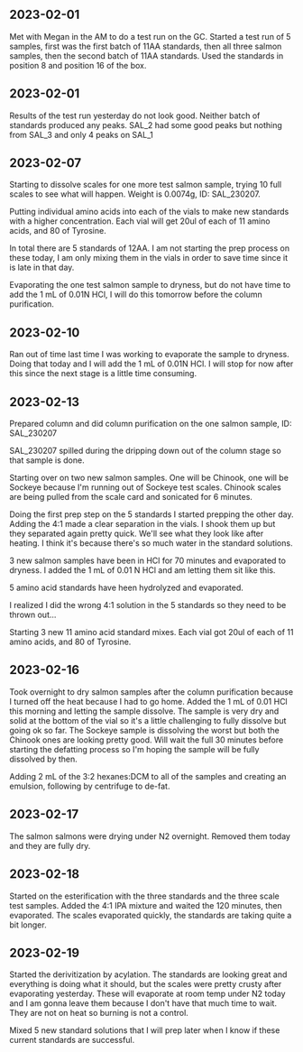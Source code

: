 ## 2023-02-01
Met with Megan in the AM to do a test run on the GC.
Started a test run of 5 samples, first was the first batch of 11AA standards, then all three salmon samples, then the second batch of 11AA standards.
Used the standards in position 8 and position 16 of the box.

## 2023-02-01
Results of the test run yesterday do not look good.
Neither batch of standards produced any peaks. 
SAL_2 had some good peaks but nothing from SAL_3 and only 4 peaks on SAL_1

## 2023-02-07
Starting to dissolve scales for one more test salmon sample, trying 10 full scales to see what will happen.
Weight is 0.0074g, ID: SAL_230207.

Putting individual amino acids into each of the vials to make new standards with a higher concentration.
Each vial will get 20ul of each of 11 amino acids, and 80 of Tyrosine. 

In total there are 5 standards of 12AA.
I am not starting the prep process on these today, I am only mixing them in the vials in order to save time since it is late in that day.

Evaporating the one test salmon sample to dryness, but do not have time to add the 1 mL of 0.01N HCl, I will do this tomorrow before the column purification.

## 2023-02-10
Ran out of time last time I was working to evaporate the sample to dryness. Doing that today and I will add the 1 mL of 0.01N HCl.
I will stop for now after this since the next stage is a little time consuming.

## 2023-02-13
Prepared column and did column purification on the one salmon sample, ID: SAL_230207

SAL_230207 spilled during the dripping down out of the column stage so that sample is done.

Starting over on two new salmon samples. One will be Chinook, one will be Sockeye because I'm running out of Sockeye test scales. 
Chinook scales are being pulled from the scale card and sonicated for 6 minutes.

Doing the first prep step on the 5 standards I started prepping the other day.
Adding the 4:1 made a clear separation in the vials. I shook them up but they separated again pretty quick. We'll see what they look like after heating. 
I think it's because there's so much water in the standard solutions. 

3 new salmon samples have been in HCl for 70 minutes and evaporated to dryness. I added the 1 mL of 0.01 N HCl and am letting them sit like this.

5 amino acid standards have heen hydrolyzed and evaporated.

I realized I did the wrong 4:1 solution in the 5 standards so they need to be thrown out...

Starting 3 new 11 amino acid standard mixes. Each vial got 20ul of each of 11 amino acids, and 80 of Tyrosine. 

## 2023-02-16
Took overnight to dry salmon samples after the column purification because I turned off the heat because I had to go home. 
Added the 1 mL of 0.01 HCl this morning and letting the sample dissolve. 
The sample is very dry and solid at the bottom of the vial so it's a little challenging to fully dissolve but going ok so far. 
The Sockeye sample is dissolving the worst but both the Chinook ones are looking pretty good. Will wait the full 30 minutes before starting the defatting process so I'm hoping the sample will be fully dissolved by then.

Adding 2 mL of the 3:2 hexanes:DCM to all of the samples and creating an emulsion, following by centrifuge to de-fat. 

## 2023-02-17
The salmon salmons were drying under N2 overnight. Removed them today and they are fully dry.

## 2023-02-18
Started on the esterification with the three standards and the three scale test samples.
Added the 4:1 IPA mixture and waited the 120 minutes, then evaporated. 
The scales evaporated quickly, the standards are taking quite a bit longer. 

## 2023-02-19
Started the derivitization by acylation. 
The standards are looking great and everything is doing what it should, but the scales were pretty crusty after evaporating yesterday.
These will evaporate at room temp under N2 today and I am gonna leave them because I don't have that much time to wait. 
They are not on heat so burning is not a control. 

Mixed 5 new standard solutions that I will prep later when I know if these current standards are successful. 


